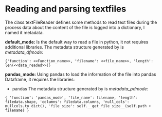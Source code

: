 # Reading and parsing textfiles
The class textFileReader defines some methods to read text files during the process data about the content of the file is logged into a dictionary, I named it metadata.

**default_mode:** 
Is the default way to read a file in python, it not requires additional libraries. The metadata structure generated by is _metadata_dfmode_:

`{'function': <<Function_name>>, 'filename': <<file_name>>, 'length': len(<<data_readed>>)}`

**pandas_mode:**
Using pandas to load the information of the file into pandas Dataframe, it requires the libraries:
* pandas
The metadata structure generated by is _metadata_pdmode_:

`{
    'function': 'pandas_mode',
    'file_name': filename,
    'length': filedata.shape,
    'columns': filedata.columns,
    'null_cols': nullcols.to_dict(),
    'file_size': self.__get_file_size__(self.path + filename)
}`
